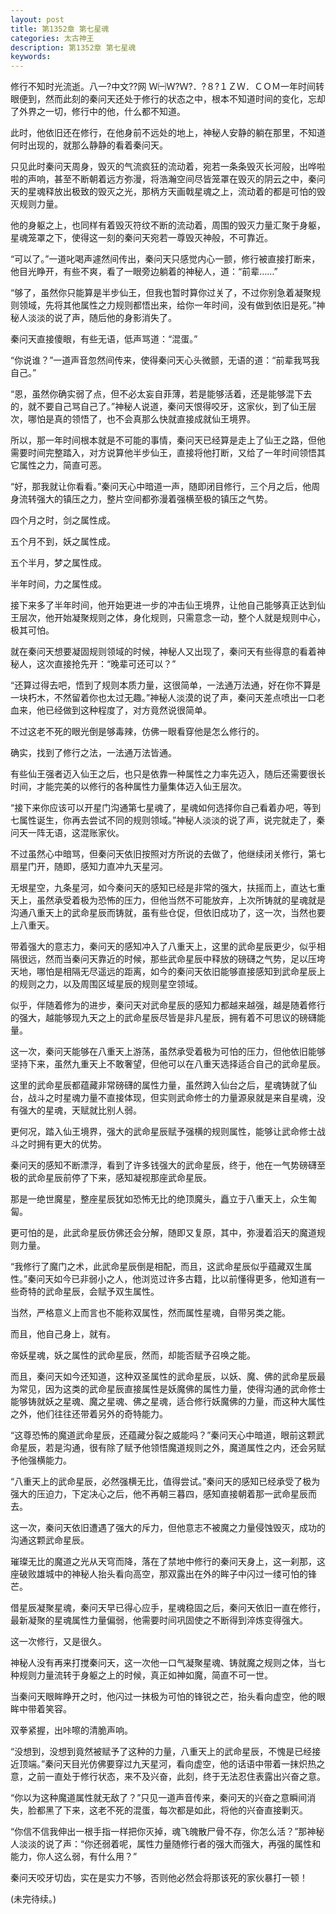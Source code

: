 ```yaml
---
layout: post
title: 第1352章 第七星魂
categories: 太古神王
description: 第1352章 第七星魂
keywords:
---
```


修行不知时光流逝。八一?中文??网  Ｗ㈠Ｗ?Ｗ?．?８?１ＺＷ．ＣＯＭ一年时间转眼便到，然而此刻的秦问天还处于修行的状态之中，根本不知道时间的变化，忘却了外界之一切，修行中的他，什么都不知道。

此时，他依旧还在修行，在他身前不远处的地上，神秘人安静的躺在那里，不知道何时出现的，就那么静静的看着秦问天。

只见此时秦问天周身，毁灭的气流疯狂的流动着，宛若一条条毁灭长河般，出哗啦啦的声响，甚至不断朝着远方弥漫，将浩瀚空间尽皆笼罩在毁灭的阴云之中，秦问天的星魂释放出极致的毁灭之光，那柄方天画戟星魂之上，流动着的都是可怕的毁灭规则力量。

他的身躯之上，也同样有着毁灭符纹不断的流动着，周围的毁灭力量汇聚于身躯，星魂笼罩之下，使得这一刻的秦问天宛若一尊毁灭神般，不可靠近。

“可以了。”一道叱喝声遽然间传出，秦问天只感觉内心一颤，修行被直接打断来，他目光睁开，有些不爽，看了一眼旁边躺着的神秘人，道：“前辈……”

“够了，虽然你只能算是半步仙王，但我也暂时算你过关了，不过你别急着凝聚规则领域，先将其他属性之力规则都悟出来，给你一年时间，没有做到依旧是死。”神秘人淡淡的说了声，随后他的身影消失了。

秦问天直接傻眼，有些无语，低声骂道：“混蛋。”

“你说谁？”一道声音忽然间传来，使得秦问天心头微颤，无语的道：“前辈我骂我自己。”

“恩，虽然你确实弱了点，但不必太妄自菲薄，若是能够活着，还是能够混下去的，就不要自己骂自己了。”神秘人说道，秦问天恨得咬牙，这家伙，到了仙王层次，哪怕是真的领悟了，也不会真那么快就直接成就仙王境界。

所以，那一年时间根本就是不可能的事情，秦问天已经算是走上了仙王之路，但他需要时间完整踏入，对方说算他半步仙王，直接将他打断，又给了一年时间领悟其它属性之力，简直可恶。

“好，那我就让你看看。”秦问天心中暗道一声，随即闭目修行，三个月之后，他周身流转强大的镇压之力，整片空间都弥漫着强横至极的镇压之气势。

四个月之时，剑之属性成。

五个月不到，妖之属性成。

五个半月，梦之属性成。

半年时间，力之属性成。

接下来多了半年时间，他开始更进一步的冲击仙王境界，让他自己能够真正达到仙王层次，他开始凝聚规则之体，身化规则，只需意念一动，整个人就是规则中心，极其可怕。

就在秦问天想要凝固规则领域的时候，神秘人又出现了，秦问天有些得意的看着神秘人，这次直接抢先开：“晚辈可还可以？”

“还算过得去吧，悟到了规则本质力量，这很简单，一法通万法通，好在你不算是一块朽木，不然留着你也太过无趣。”神秘人淡漠的说了声，秦问天差点喷出一口老血来，他已经做到这种程度了，对方竟然说很简单。

不过这老不死的眼光倒是够毒辣，仿佛一眼看穿他是怎么修行的。

确实，找到了修行之法，一法通万法皆通。

有些仙王强者迈入仙王之后，也只是依靠一种属性之力率先迈入，随后还需要很长时间，才能完美的以修行的各种属性力量集体迈入仙王层次。

“接下来你应该可以开星门沟通第七星魂了，星魂如何选择你自己看着办吧，等到七属性诞生，你再去尝试不同的规则领域。”神秘人淡淡的说了声，说完就走了，秦问天一阵无语，这混账家伙。

不过虽然心中暗骂，但秦问天依旧按照对方所说的去做了，他继续闭关修行，第七扇星门开，随即，感知力直冲九天星河。

无垠星空，九条星河，如今秦问天的感知已经是非常的强大，扶摇而上，直达七重天上，虽然承受着极为恐怖的压力，但他当然不可能放弃，上次所铸就的星魂就是沟通八重天上的武命星辰而铸就，虽有些仓促，但依旧成功了，这一次，当然也要上八重天。

带着强大的意志力，秦问天的感知冲入了八重天上，这里的武命星辰更少，似乎相隔很远，然而当秦问天靠近的时候，那些武命星辰中释放的磅礴之气势，足以压垮天地，哪怕是相隔无尽遥远的距离，如今的秦问天依旧能够直接感知到武命星辰上的规则之力，以及周围区域星辰的规则星空领域。

似乎，伴随着修为的进步，秦问天对武命星辰的感知力都越来越强，越是随着修行的强大，越能够现九天之上的武命星辰尽皆是非凡星辰，拥有着不可思议的磅礴能量。

这一次，秦问天能够在八重天上游荡，虽然承受着极为可怕的压力，但他依旧能够坚持下来，虽然九重天上不敢奢望，但他可以在八重天选择适合自己的武命星辰。

这里的武命星辰都蕴藏非常磅礴的属性力量，虽然跨入仙台之后，星魂铸就了仙台，战斗之时星魂力量不直接体现，但实则武命修士的力量源泉就是来自星魂，没有强大的星魂，天赋就比别人弱。

更何况，踏入仙王境界，强大的武命星辰赋予强横的规则属性，能够让武命修士战斗之时拥有更大的优势。

秦问天的感知不断漂浮，看到了许多钱强大的武命星辰，终于，他在一气势磅礴至极的武命星辰前停了下来，感知凝视那座武命星辰。

那是一绝世魔星，整座星辰犹如恐怖无比的绝顶魔头，矗立于八重天上，众生匍匐。

更可怕的是，此武命星辰仿佛还会分解，随即又复原，其中，弥漫着滔天的魔道规则力量。

“我修行了魔门之术，此武命星辰倒是相配，而且，这武命星辰似乎蕴藏双生属性。”秦问天如今已非弱小之人，他浏览过许多古籍，比以前懂得更多，他知道有一些奇特的武命星辰，会赋予双生属性。

当然，严格意义上而言也不能称双属性，然而属性星魂，自带另类之能。

而且，他自己身上，就有。

帝妖星魂，妖之属性的武命星辰，然而，却能否赋予召唤之能。

而且，秦问天如今还知道，这种双圣属性的武命星辰，以妖、魔、佛的武命星辰最为常见，因为这类的武命星辰直接属性是妖魔佛的属性力量，使得沟通的武命修士能够铸就妖之星魂、魔之星魂、佛之星魂，适合修行妖魔佛的力量，而这种大属性之外，他们往往还带着另外的奇特能力。

“这尊恐怖的魔道武命星辰，还蕴藏分裂之威能吗？”秦问天心中暗道，眼前这颗武命星辰，若是沟通，很有除了赋予他领悟魔道规则之外，魔道属性之内，还会另赋予他强横能力。

“八重天上的武命星辰，必然强横无比，值得尝试。”秦问天的感知已经承受了极为强大的压迫力，下定决心之后，他不再朝三暮四，感知直接朝着那一武命星辰而去。

这一次，秦问天依旧遭遇了强大的斥力，但他意志不被魔之力量侵蚀毁灭，成功的沟通这颗武命星辰。

璀璨无比的魔道之光从天穹而降，落在了禁地中修行的秦问天身上，这一刹那，这座破败雄城中的神秘人抬头看向高空，那双露出在外的眸子中闪过一缕可怕的锋芒。

借星辰凝聚星魂，秦问天早已得心应手，星魂稳固之后，秦问天依旧一直在修行，最新凝聚的星魂属性力量偏弱，他需要时间巩固使之不断得到淬炼变得强大。

这一次修行，又是很久。

神秘人没有再来打搅秦问天，这一次他一口气凝聚星魂、铸就魔之规则之体，当七种规则力量流转于身躯之上的时候，真正如神如魔，简直不可一世。

当秦问天眼眸睁开之时，他闪过一抹极为可怕的锋锐之芒，抬头看向虚空，他的眼眸中带着笑容。

双拳紧握，出咔嚓的清脆声响。

“没想到，没想到竟然被赋予了这种的力量，八重天上的武命星辰，不愧是已经接近顶端。”秦问天目光仿佛要穿过九天星河，看向虚空，他的话语中带着一抹炽热之意，之前一直处于修行状态，来不及兴奋，此刻，终于无法忍住表露出兴奋之意。

“你以为这种魔道属性就无敌了？”只见一道声音传来，秦问天的兴奋之意瞬间消失，脸都黑了下来，这老不死的混蛋，每次都是如此，将他的兴奋直接剿灭。

“你信不信我伸出一根手指一样把你灭掉，魂飞魄散尸骨不存，你怎么活？”那神秘人淡淡的说了声：“你还弱着呢，属性力量随修行者的强大而强大，再强的属性和能力，你人这么弱，有什么用？”

秦问天咬牙切齿，实在是实力不够，否则他必然会将那该死的家伙暴打一顿！

(未完待续。)
